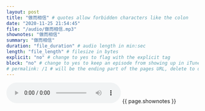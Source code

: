 ```yaml
---
layout: post
title: "做而相信" # quotes allow forbidden characters like the colon
date: "2020-11-25 21:54:45"
file: "/audio/做而相信.mp3"
shownotes: "做而相信"
summary: "做而相信"
duration: "file_duration" # audio length in min:sec
length: "file_length" # filesize in bytes
explicit: "no" # change to yes to flag with the explicit tag
block: "no" # change to yes to keep an episode from showing up in iTunes
# permalink: /1 # will be the ending part of the pages URL, delete to default to the title
---
```


<audio controls>
<source src="{{site.url}}{{site.baseurl}}{{ page.file }}" type="audio/x-mp3">
Your browser does not support the audio element.
</audio>
{{ page.shownotes }}

